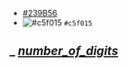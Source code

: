 - [#239B56](**_Algorithms_**)
- ![#c5f015](https://via.placeholder.com/15/c5f015/c5f015.png) `#c5f015`
## _ [*number_of_digits*]()
